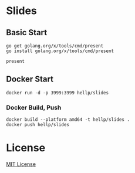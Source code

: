 # Slides

## Basic Start

```shell
go get golang.org/x/tools/cmd/present
go install golang.org/x/tools/cmd/present

present
```

## Docker Start

```shell
docker run -d -p 3999:3999 hellp/slides
```

### Docker Build, Push

```shell
docker build --platform amd64 -t hellp/slides .
docker push hellp/slides
```

# License
[MIT License](LICENSE)